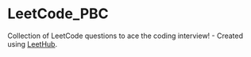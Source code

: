# LeetCode_PBC
Collection of LeetCode questions to ace the coding interview! - Created using [LeetHub](https://github.com/QasimWani/LeetHub).
